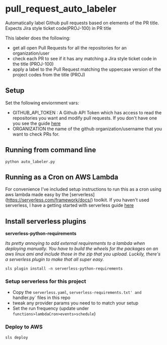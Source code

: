 # pull_request_auto_labeler
Automatically label Github pull requests based on elements of the PR title. Expects Jira style ticket code(PROJ-100) in PR title

This labeler does the following:
 - get all open Pull Requests for all the repositories for an organization/user
 - check each PR to see if it has any matching a Jira style ticket code in the title (PROJ-100)
 - apply a label to the Pull Request matching the uppercase version of the project codes from the title (PROJ)

## Setup
Set the following enviornment vars:
- GITHUB_API_TOKEN : A Github API Token which has access to read the repositories you want and modify pull requests. If you don't have one you see the guide [here](https://help.github.com/en/articles/creating-a-personal-access-token-for-the-command-line)
- ORGANIZATION the name of the github organization/username that you want to check PRs for.

## Running from command line
`python auto_labeler.py`

## Running as a Cron on AWS Lambda

For convenience I've included setup instructions to run this as a cron using aws lambda made easy by the [serverless]
(https://serverless.com/framework/docs/) toolkit. If you haven't used serverless, I have a getting started with serverless guide [here](https://gist.github.com/markddavidoff/0bbfcdfc29bbbdedc8b57e062987b480) 

## Install serverless plugins
**serverless-python-requirements**

*Its pretty annoying to add external requirements to a lambda when deploying manually. You have to build the wheels
for the packages on an aws linux ami and include those in the zip that you upload. Luckily, there's a serverless plugin
to make that all super easy.*
```
sls plugin install -n serverless-python-requirements
```

### Setup serverless for this project
- Copy the `serverless.yaml`, `serverless-requirements.txt' and `handler.py` files in this repo
- tweak any provider params you need to to match your setup
- Set the run frequency (update under `functions>lambdaCron>events>schedule`)

### Deploy to AWS
`sls deploy`
